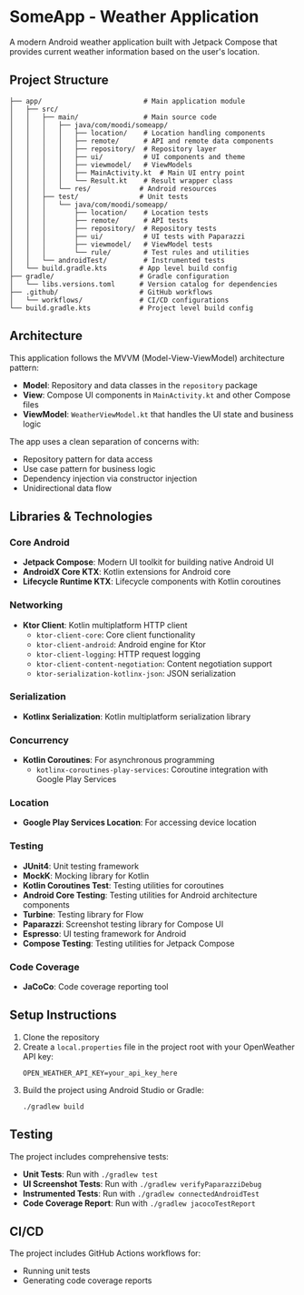 # SomeApp - Weather Application

A modern Android weather application built with Jetpack Compose that provides current weather information based on the user's location.

## Project Structure

```
├── app/                         # Main application module
│   ├── src/
│   │   ├── main/                # Main source code
│   │   │   ├── java/com/moodi/someapp/
│   │   │   │   ├── location/    # Location handling components
│   │   │   │   ├── remote/      # API and remote data components
│   │   │   │   ├── repository/  # Repository layer
│   │   │   │   ├── ui/          # UI components and theme
│   │   │   │   ├── viewmodel/   # ViewModels
│   │   │   │   ├── MainActivity.kt  # Main UI entry point
│   │   │   │   └── Result.kt    # Result wrapper class
│   │   │   └── res/            # Android resources
│   │   ├── test/               # Unit tests
│   │   │   └── java/com/moodi/someapp/
│   │   │       ├── location/    # Location tests
│   │   │       ├── remote/      # API tests
│   │   │       ├── repository/  # Repository tests
│   │   │       ├── ui/          # UI tests with Paparazzi
│   │   │       ├── viewmodel/   # ViewModel tests
│   │   │       └── rule/        # Test rules and utilities
│   │   └── androidTest/         # Instrumented tests
│   └── build.gradle.kts        # App level build config
├── gradle/                     # Gradle configuration
│   └── libs.versions.toml      # Version catalog for dependencies
├── .github/                    # GitHub workflows
│   └── workflows/              # CI/CD configurations
└── build.gradle.kts            # Project level build config
```

## Architecture

This application follows the MVVM (Model-View-ViewModel) architecture pattern:

- **Model**: Repository and data classes in the `repository` package
- **View**: Compose UI components in `MainActivity.kt` and other Compose files
- **ViewModel**: `WeatherViewModel.kt` that handles the UI state and business logic

The app uses a clean separation of concerns with:
- Repository pattern for data access
- Use case pattern for business logic
- Dependency injection via constructor injection
- Unidirectional data flow

## Libraries & Technologies

### Core Android
- **Jetpack Compose**: Modern UI toolkit for building native Android UI
- **AndroidX Core KTX**: Kotlin extensions for Android core
- **Lifecycle Runtime KTX**: Lifecycle components with Kotlin coroutines

### Networking
- **Ktor Client**: Kotlin multiplatform HTTP client
  - `ktor-client-core`: Core client functionality
  - `ktor-client-android`: Android engine for Ktor
  - `ktor-client-logging`: HTTP request logging
  - `ktor-client-content-negotiation`: Content negotiation support
  - `ktor-serialization-kotlinx-json`: JSON serialization

### Serialization
- **Kotlinx Serialization**: Kotlin multiplatform serialization library

### Concurrency
- **Kotlin Coroutines**: For asynchronous programming
  - `kotlinx-coroutines-play-services`: Coroutine integration with Google Play Services

### Location
- **Google Play Services Location**: For accessing device location

### Testing
- **JUnit4**: Unit testing framework
- **MockK**: Mocking library for Kotlin
- **Kotlin Coroutines Test**: Testing utilities for coroutines
- **Android Core Testing**: Testing utilities for Android architecture components
- **Turbine**: Testing library for Flow
- **Paparazzi**: Screenshot testing library for Compose UI
- **Espresso**: UI testing framework for Android
- **Compose Testing**: Testing utilities for Jetpack Compose

### Code Coverage
- **JaCoCo**: Code coverage reporting tool

## Setup Instructions

1. Clone the repository
2. Create a `local.properties` file in the project root with your OpenWeather API key:
   ```
   OPEN_WEATHER_API_KEY=your_api_key_here
   ```
3. Build the project using Android Studio or Gradle:
   ```
   ./gradlew build
   ```

## Testing

The project includes comprehensive tests:

- **Unit Tests**: Run with `./gradlew test`
- **UI Screenshot Tests**: Run with `./gradlew verifyPaparazziDebug`
- **Instrumented Tests**: Run with `./gradlew connectedAndroidTest`
- **Code Coverage Report**: Run with `./gradlew jacocoTestReport`

## CI/CD

The project includes GitHub Actions workflows for:
- Running unit tests
- Generating code coverage reports